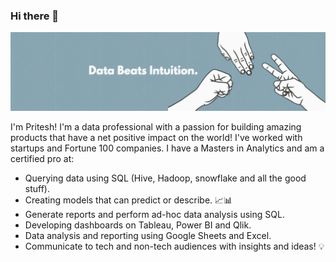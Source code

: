 ### Hi there 👋

![Mantra](https://github.com/quant-dot-ai/quant-dot-ai/blob/9005c3c9d3e70bed112ac61fe0518de6dc0f0b55/Data%20Beats%20Intuiton%20(3).png)

I'm Pritesh! I'm a data professional with a passion for building amazing products that have a net positive impact on the world! I've worked with startups and Fortune 100 companies. I have a Masters in Analytics and am a certified pro at:

- Querying data using SQL (Hive, Hadoop, snowflake and all the good stuff). 
- Creating models that can predict or describe. 📈📊
- Generate reports and perform ad-hoc data analysis using SQL.
- Developing dashboards on Tableau, Power BI and Qlik.
- Data analysis and reporting using Google Sheets and Excel.
- Communicate to tech and non-tech audiences with insights and ideas! 💡

<!--
**quant-dot-ai/quant-dot-ai** is a ✨ _special_ ✨ repository because its `README.md` (this file) appears on your GitHub profile.

Here are some ideas to get you started:

- 🔭 I’m currently working on ...
- 🌱 I’m currently learning ...
- 👯 I’m looking to collaborate on ...
- 🤔 I’m looking for help with ...
- 💬 Ask me about ...
- 📫 How to reach me: ...
- 😄 Pronouns: ...
- ⚡ Fun fact: ...
-->
